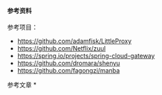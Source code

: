 #### 参考资料

参考项目：
* https://github.com/adamfisk/LittleProxy
* https://github.com/Netflix/zuul
* https://spring.io/projects/spring-cloud-gateway
* https://github.com/dromara/shenyu
* https://github.com/fagongzi/manba

参考文章
* 
